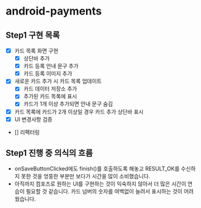 # android-payments

## Step1 구현 목록

- [x] 카드 목록 화면 구현
    - [x] 상단바 추가
    - [x] 카드 등록 안내 문구 추가
    - [x] 카드 등록 이미지 추가
- [x] 새로운 카드 추가 시 카드 목록 업데이트
    - [X] 카드 데이터 저장소 추가
    - [x] 추가된 카드 목록에 표시
    - [x] 카드가 1개 이상 추가되면 안내 문구 숨김
- [x] 카드 목록에 카드가 2개 이상일 경우 카드 추가 상단바 표시
- [x] UI 변경사항 검증
- [] 리팩터링

## Step1 진행 중 의식의 흐름

- onSaveButtonClicked에도 finish()를 호출하도록 해놓고 RESULT_OK를 수신하지 못한 것을 엉뚱한 부분만 보다가 시간을 많이 소비했습니다.
- 아직까지 컴포즈로 원하는 UI를 구현하는 것이 익숙하지 않아서 더 많은 시간이 연습이 필요할 것 같습니다. 카드 넘버의 숫자를 여백없이 늘려서 표시하는 것이 어려웠습니다.
